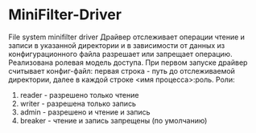 # MiniFilter-Driver
File system minifilter driver
Драйвер отслеживает операции чтение и записи в указанной директории и в зависимости от данных из конфигурационного файла разрешает или запрещает операцию.
Реализована ролевая модель доступа.
При первом запуске драйвер считывает конфиг-файл: первая строка - путь до отслеживаемой директории, далее в каждой строке <имя процесса>:роль.
Роли:
1) reader - разрешено только чтение
2) writer - разрешена только запись
3) admin - разрешено и чтение и запись
4) breaker - чтение и запись запрещены (по умолчанию)
